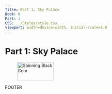 ```yaml
---
Title: Part 1: Sky Palace
Book: 6
Part: 1
CSS: ../Styles/style.css
viewport: width=device-width, initial-scale=1.0
...
```

  
# Part 1: Sky Palace

<figure>
	<img src="../Images/gem.gif" alt="Spinning Black Gem" width="120" height="60" />
</figure>

FOOTER